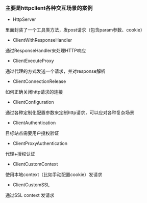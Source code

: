 ### 主要是httpclient各种交互场景的案例

* HttpServer

里面封装了一个工具类方法，发post请求（包含param参数、cookie）

* ClientWithResponseHandler

通过ResponseHandler来处理HTTP响应

* ClientExecuteProxy

通过代理的方式发送一个请求，并对response解析

* ClientConnectionRelease

如何正确关闭http请求的连接

* ClientConfiguration

通过各种定制化配置参数来定制http请求，可以应对各种复杂场景

* ClientAuthentication

目标站点需要用户授权验证

* ClientProxyAuthentication

代理+授权认证

* ClientCustomContext

使用本地context（比如手动配置cookie）发请求

* ClientCustomSSL

通过SSL context 发请求